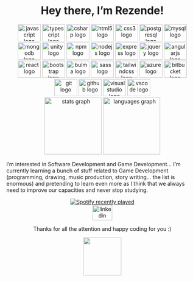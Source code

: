 <h1 align="center">Hey there, I’m Rezende!</h1>

<div align="center">
  <img src="https://cdn.jsdelivr.net/gh/devicons/devicon/icons/javascript/javascript-plain.svg" height="45" width="60" alt="javascript logo"  />
  <img src="https://cdn.jsdelivr.net/gh/devicons/devicon/icons/typescript/typescript-original.svg" height="45" width="60" alt="typescript logo"  />
  <img src="https://cdn.jsdelivr.net/gh/devicons/devicon/icons/csharp/csharp-original.svg" height="45" width="60" alt="csharp logo"  />
  <img src="https://cdn.jsdelivr.net/gh/devicons/devicon/icons/html5/html5-plain-wordmark.svg" height="45" width="60" alt="html5 logo"  />
  <img src="https://cdn.jsdelivr.net/gh/devicons/devicon/icons/css3/css3-plain-wordmark.svg" height="45" width="60" alt="css3 logo"  />
  <img src="https://cdn.jsdelivr.net/gh/devicons/devicon/icons/postgresql/postgresql-plain-wordmark.svg" height="45" width="60" alt="postgresql logo"  />
  <img src="https://cdn.jsdelivr.net/gh/devicons/devicon/icons/mysql/mysql-original-wordmark.svg" height="45" width="60" alt="mysql logo"  />
  <img src="https://cdn.jsdelivr.net/gh/devicons/devicon/icons/mongodb/mongodb-plain-wordmark.svg" height="45" width="60" alt="mongodb logo"  />
  <img src="https://cdn.jsdelivr.net/gh/devicons/devicon/icons/unity/unity-original-wordmark.svg" height="45" width="60" alt="unity logo"  />
  <img src="https://cdn.jsdelivr.net/gh/devicons/devicon/icons/npm/npm-original-wordmark.svg" height="45" width="60" alt="npm logo"  />
  <img src="https://cdn.jsdelivr.net/gh/devicons/devicon/icons/nodejs/nodejs-plain-wordmark.svg" height="45" width="60" alt="nodejs logo"  />
  <img src="https://cdn.jsdelivr.net/gh/devicons/devicon/icons/express/express-original.svg" height="45" width="60" alt="express logo"  />
  <img src="https://cdn.jsdelivr.net/gh/devicons/devicon/icons/jquery/jquery-plain-wordmark.svg" height="45" width="60" alt="jquery logo"  />
  <img src="https://cdn.jsdelivr.net/gh/devicons/devicon/icons/angularjs/angularjs-original.svg" height="45" width="60" alt="angularjs logo"  />
  <img src="https://cdn.jsdelivr.net/gh/devicons/devicon/icons/react/react-original-wordmark.svg" height="45" width="60" alt="react logo"  />
  <img src="https://cdn.jsdelivr.net/gh/devicons/devicon/icons/bootstrap/bootstrap-plain-wordmark.svg" height="45" width="60" alt="bootstrap logo"  />
  <img src="https://cdn.jsdelivr.net/gh/devicons/devicon/icons/bulma/bulma-plain.svg" height="45" width="60" alt="bulma logo"  />
  <img src="https://cdn.jsdelivr.net/gh/devicons/devicon/icons/sass/sass-original.svg" height="45" width="60" alt="sass logo"  />
  <img src="https://cdn.jsdelivr.net/gh/devicons/devicon/icons/tailwindcss/tailwindcss-original-wordmark.svg" height="45" width="60" alt="tailwindcss logo"  />
  <img src="https://cdn.jsdelivr.net/gh/devicons/devicon/icons/azure/azure-original-wordmark.svg" height="45" width="60" alt="azure logo"  />
  <img src="https://cdn.jsdelivr.net/gh/devicons/devicon/icons/bitbucket/bitbucket-original-wordmark.svg" height="45" width="60" alt="bitbucket logo"  />
  <img src="https://cdn.jsdelivr.net/gh/devicons/devicon/icons/git/git-plain-wordmark.svg" height="45" width="60" alt="git logo"  />
  <img src="https://cdn.jsdelivr.net/gh/devicons/devicon/icons/github/github-original-wordmark.svg" height="45" width="60" alt="github logo"  />
  <img src="https://cdn.jsdelivr.net/gh/devicons/devicon/icons/visualstudio/visualstudio-plain.svg" height="45" width="60" alt="visualstudio logo"  />
  <img src="https://cdn.jsdelivr.net/gh/devicons/devicon/icons/vscode/vscode-original.svg" height="45" width="60" alt="vscode logo"  />
</div>


<div align="center">
  <img src="https://github-readme-stats.vercel.app/api?hide_title=false&hide_rank=true&show_icons=true&include_all_commits=false&count_private=true&disable_animations=false&theme=dracula&locale=en&hide_border=false&username=vrezendedev" height="150" alt="stats graph"  />
  <img src="https://github-readme-stats.vercel.app/api/top-langs?locale=en&hide_title=false&layout=compact&card_width=320&langs_count=5&theme=dracula&hide_border=false&username=vrezendedev" height="150" alt="languages graph"  />
</div>


<p align="left">I’m interested in Software Development and Game Development... I’m currently learning a bunch of stuff related to Game Development (programming, drawing, music production, story writing... the list is enormous) and pretending to learn even more as I think that we always need to improve our capacities and never stop studying.</p>


<div align="center">
  <a href="https://open.spotify.com/user/kru8umga2xlpfwz2wrreufz1a">
    <img src="https://spotify-recently-played-readme.vercel.app/api?user=kru8umga2xlpfwz2wrreufz1a" alt="Spotify recently played"  />
  </a>
</div>

<div align="center">
  <a href="https://www.linkedin.com/in/vinicius-inacio-rezende/" target="_blank">
    <img src="https://raw.githubusercontent.com/maurodesouza/profile-readme-generator/master/src/assets/icons/social/linkedin/default.svg" width="52" height="40" alt="linkedin logo"  />
  </a>
</div>

<p align="center">Thanks for all the attention and happy coding for you :)</p>

<div align="center">
  <img height="100" src="https://i.scdn.co/image/ab6775700000ee85a3df9068ae7cc372c4d80b4a"  />
</div>
